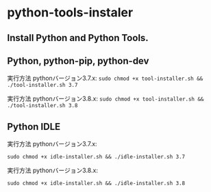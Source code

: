 # python-tools-instaler
## Install Python and Python Tools.
## Python, python-pip, python-dev
実行方法 pythonバージョン3.7.x:
```sudo chmod +x tool-installer.sh && ./tool-installer.sh 3.7```

実行方法 pythonバージョン3.8.x:
```sudo chmod +x tool-installer.sh && ./tool-installer.sh 3.8```

## Python IDLE
実行方法 pythonバージョン3.7.x:

```sudo chmod +x idle-installer.sh && ./idle-installer.sh 3.7```

実行方法 pythonバージョン3.8.x:

```sudo chmod +x idle-installer.sh && ./idle-installer.sh 3.8```
